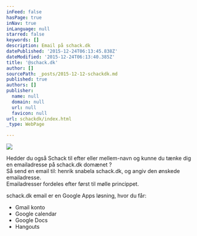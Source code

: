 ```yaml
---
inFeed: false
hasPage: true
inNav: true
inLanguage: null
starred: false
keywords: []
description: Email på schack.dk
datePublished: '2015-12-24T06:13:45.838Z'
dateModified: '2015-12-24T06:13:40.385Z'
title: '@schack.dk'
author: []
sourcePath: _posts/2015-12-12-schackdk.md
published: true
authors: []
publisher:
  name: null
  domain: null
  url: null
  favicon: null
url: schackdk/index.html
_type: WebPage

---
```

![](https://the-grid-user-content.s3-us-west-2.amazonaws.com/1717c954-f158-407b-a12c-f2b8987b4c5b.png)

Hedder du også Schack til efter eller mellem-navn og kunne du tænke dig en emailadresse på schack.dk domænet ?  
Så send en email til: henrik snabela schack.dk, og angiv den ønskede emailadresse.  
Emailadresser fordeles efter først til mølle princippet.

schack.dk email er en Google Apps løsning, hvor du får:

* Gmail konto
* Google calendar
* Google Docs
* Hangouts